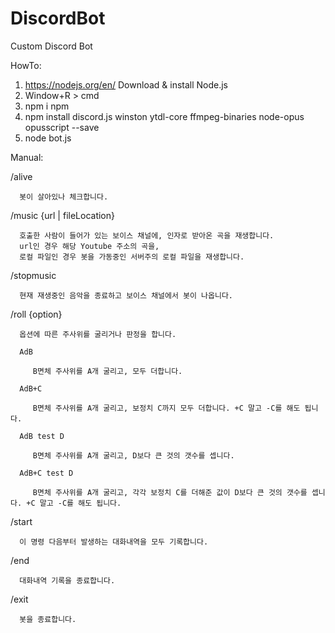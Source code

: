 # DiscordBot
Custom Discord Bot

HowTo:
1) https://nodejs.org/en/
   Download & install Node.js
2) Window+R > cmd
3) npm i npm
4) npm install discord.js winston ytdl-core ffmpeg-binaries node-opus opusscript --save
5) node bot.js


Manual:

   /alive

      봇이 살아있나 체크합니다.
   
   /music {url | fileLocation}

      호출한 사람이 들어가 있는 보이스 채널에, 인자로 받아온 곡을 재생합니다.
      url인 경우 해당 Youtube 주소의 곡을,
      로컬 파일인 경우 봇을 가동중인 서버주의 로컬 파일을 재생합니다.
   
   /stopmusic

      현재 재생중인 음악을 종료하고 보이스 채널에서 봇이 나옵니다.
   
   /roll {option}

      옵션에 따른 주사위를 굴리거나 판정을 합니다.
   
      AdB
   
         B면체 주사위를 A개 굴리고, 모두 더합니다.
      
      AdB+C
   
         B면체 주사위를 A개 굴리고, 보정치 C까지 모두 더합니다. +C 말고 -C를 해도 됩니다.
      
      AdB test D
   
         B면체 주사위를 A개 굴리고, D보다 큰 것의 갯수를 셉니다.
      
      AdB+C test D
   
         B면체 주사위를 A개 굴리고, 각각 보정치 C를 더해준 값이 D보다 큰 것의 갯수를 셉니다. +C 말고 -C를 해도 됩니다.
      
   /start

      이 명령 다음부터 발생하는 대화내역을 모두 기록합니다.
   
   /end

      대화내역 기록을 종료합니다.
   
   /exit

      봇을 종료합니다.
   
